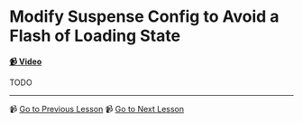 # Modify Suspense Config to Avoid a Flash of Loading State

**[📹 Video](https://egghead.io/lessons/react-modify-suspense-config-to-avoid-a-flash-of-loading-state)**

TODO

---

📹 [Go to Previous Lesson](https://egghead.io/lessons/react-use-css-transitions-to-avoid-a-flash-of-loading-state)
📹 [Go to Next Lesson](https://egghead.io/lessons/react-cache-react-suspense-resources)
